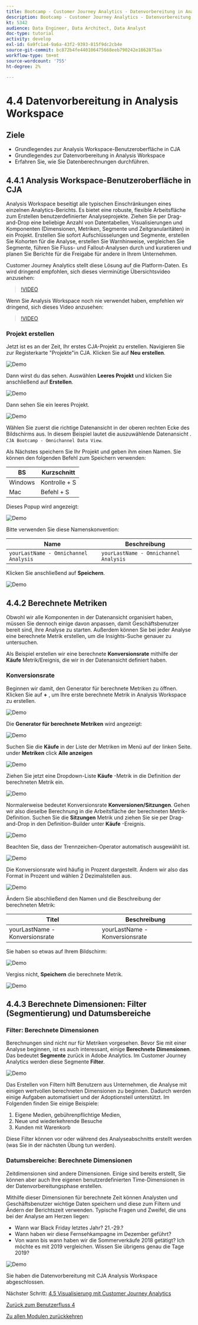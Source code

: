 ```yaml
---
title: Bootcamp - Customer Journey Analytics - Datenvorbereitung in Analysis Workspace
description: Bootcamp - Customer Journey Analytics - Datenvorbereitung in Analysis Workspace
kt: 5342
audience: Data Engineer, Data Architect, Data Analyst
doc-type: tutorial
activity: develop
exl-id: 6a9fc1a4-9a6a-43f2-9393-815f9dc2cb4e
source-git-commit: bc872b4fe440106475668eeb790242e1862875aa
workflow-type: tm+mt
source-wordcount: '755'
ht-degree: 2%

---
```


# 4.4 Datenvorbereitung in Analysis Workspace

## Ziele

- Grundlegendes zur Analysis Workspace-Benutzeroberfläche in CJA
- Grundlegendes zur Datenvorbereitung in Analysis Workspace
- Erfahren Sie, wie Sie Datenberechnungen durchführen.

## 4.4.1 Analysis Workspace-Benutzeroberfläche in CJA

Analysis Workspace beseitigt alle typischen Einschränkungen eines einzelnen Analytics-Berichts. Es bietet eine robuste, flexible Arbeitsfläche zum Erstellen benutzerdefinierter Analyseprojekte. Ziehen Sie per Drag-and-Drop eine beliebige Anzahl von Datentabellen, Visualisierungen und Komponenten (Dimensionen, Metriken, Segmente und Zeitgranularitäten) in ein Projekt. Erstellen Sie sofort Aufschlüsselungen und Segmente, erstellen Sie Kohorten für die Analyse, erstellen Sie Warnhinweise, vergleichen Sie Segmente, führen Sie Fluss- und Fallout-Analysen durch und kuratieren und planen Sie Berichte für die Freigabe für andere in Ihrem Unternehmen.

Customer Journey Analytics stellt diese Lösung auf die Platform-Daten. Es wird dringend empfohlen, sich dieses vierminütige Übersichtsvideo anzusehen:

>[!VIDEO](https://video.tv.adobe.com/v/35109?quality=12&learn=on)

Wenn Sie Analysis Workspace noch nie verwendet haben, empfehlen wir dringend, sich dieses Video anzusehen:

>[!VIDEO](https://video.tv.adobe.com/v/26266?quality=12&learn=on)

### Projekt erstellen

Jetzt ist es an der Zeit, Ihr erstes CJA-Projekt zu erstellen. Navigieren Sie zur Registerkarte &quot;Projekte&quot;in CJA.
Klicken Sie auf **Neu erstellen**.

![Demo](./images/prmenu.png)

Dann wirst du das sehen. Auswählen **Leeres Projekt** und klicken Sie anschließend auf **Erstellen**.

![Demo](./images/prmenu1.png)

Dann sehen Sie ein leeres Projekt.

![Demo](./images/premptyprojects.png)

Wählen Sie zuerst die richtige Datenansicht in der oberen rechten Ecke des Bildschirms aus. In diesem Beispiel lautet die auszuwählende Datenansicht . `CJA Bootcamp - Omnichannel Data View`.

Als Nächstes speichern Sie Ihr Projekt und geben ihm einen Namen. Sie können den folgenden Befehl zum Speichern verwenden:

| BS | Kurzschnitt |
| ----------------- |-------------| 
| Windows | Kontrolle + S |
| Mac | Befehl + S |

Dieses Popup wird angezeigt:

![Demo](./images/prsave.png)

Bitte verwenden Sie diese Namenskonvention:

| Name | Beschreibung |
| ----------------- |-------------| 
| `yourLastName - Omnichannel Analysis` | `yourLastName - Omnichannel Analysis` |

Klicken Sie anschließend auf **Speichern**.

![Demo](./images/prsave2.png)

## 4.4.2 Berechnete Metriken

Obwohl wir alle Komponenten in der Datenansicht organisiert haben, müssen Sie dennoch einige davon anpassen, damit Geschäftsbenutzer bereit sind, ihre Analyse zu starten. Außerdem können Sie bei jeder Analyse eine berechnete Metrik erstellen, um die Insights-Suche genauer zu untersuchen.

Als Beispiel erstellen wir eine berechnete **Konversionsrate** mithilfe der **Käufe** Metrik/Ereignis, die wir in der Datenansicht definiert haben.

### Konversionsrate

Beginnen wir damit, den Generator für berechnete Metriken zu öffnen. Klicken Sie auf **+** , um Ihre erste berechnete Metrik in Analysis Workspace zu erstellen.

![Demo](./images/pradd.png)

Die **Generator für berechnete Metriken** wird angezeigt:

![Demo](./images/prbuilder.png)

Suchen Sie die **Käufe** in der Liste der Metriken im Menü auf der linken Seite. under **Metriken** click **Alle anzeigen**

![Demo](./images/calcbuildercr1.png)

Ziehen Sie jetzt eine Dropdown-Liste **Käufe** -Metrik in die Definition der berechneten Metrik ein.

![Demo](./images/calcbuildercr2.png)

Normalerweise bedeutet Konversionsrate **Konversionen/Sitzungen**. Gehen wir also dieselbe Berechnung in die Arbeitsfläche der berechneten Metrik-Definition. Suchen Sie die **Sitzungen** Metrik und ziehen Sie sie per Drag-and-Drop in den Definition-Builder unter **Käufe** -Ereignis.

![Demo](./images/calcbuildercr3.png)

Beachten Sie, dass der Trennzeichen-Operator automatisch ausgewählt ist.

![Demo](./images/calcbuildercr4.png)

Die Konversionsrate wird häufig in Prozent dargestellt. Ändern wir also das Format in Prozent und wählen 2 Dezimalstellen aus.

![Demo](./images/calcbuildercr5.png)

Ändern Sie abschließend den Namen und die Beschreibung der berechneten Metrik:

| Titel | Beschreibung |
| ----------------- |-------------| 
| yourLastName - Konversionsrate | yourLastName - Konversionsrate |

Sie haben so etwas auf Ihrem Bildschirm:

![Demo](./images/calcbuildercr6.png)

Vergiss nicht, **Speichern** die berechnete Metrik.

![Demo](./images/pr9.png)

## 4.4.3 Berechnete Dimensionen: Filter (Segmentierung) und Datumsbereiche

### Filter: Berechnete Dimensionen

Berechnungen sind nicht nur für Metriken vorgesehen. Bevor Sie mit einer Analyse beginnen, ist es auch interessant, einige **Berechnete Dimensionen**. Das bedeutet **Segmente** zurück in Adobe Analytics. Im Customer Journey Analytics werden diese Segmente **Filter**.

![Demo](./images/prfilters.png)

Das Erstellen von Filtern hilft Benutzern aus Unternehmen, die Analyse mit einigen wertvollen berechneten Dimensionen zu beginnen. Dadurch werden einige Aufgaben automatisiert und der Adoptionsteil unterstützt. Im Folgenden finden Sie einige Beispiele:

1. Eigene Medien, gebührenpflichtige Medien,
2. Neue und wiederkehrende Besuche
3. Kunden mit Warenkorb

Diese Filter können vor oder während des Analyseabschnitts erstellt werden (was Sie in der nächsten Übung tun werden).

### Datumsbereiche: Berechnete Dimensionen

Zeitdimensionen sind andere Dimensionen. Einige sind bereits erstellt, Sie können aber auch Ihre eigenen benutzerdefinierten Time-Dimensionen in der Datenvorbereitungsphase erstellen.

Mithilfe dieser Dimensionen für berechnete Zeit können Analysten und Geschäftsbenutzer wichtige Daten speichern und diese zum Filtern und Ändern der Berichtszeit verwenden. Typische Fragen und Zweifel, die uns bei der Analyse am Herzen liegen:

- Wann war Black Friday letztes Jahr? 21.-29.?
- Wann haben wir diese Fernsehkampagne im Dezember geführt?
- Von wann bis wann haben wir die Sommerverkäufe 2018 getätigt? Ich möchte es mit 2019 vergleichen. Wissen Sie übrigens genau die Tage 2019?

![Demo](./images/timedimensions.png)

Sie haben die Datenvorbereitung mit CJA Analysis Workspace abgeschlossen.

Nächster Schritt: [4.5 Visualisierung mit Customer Journey Analytics](./ex5.md)

[Zurück zum Benutzerfluss 4](./uc4.md)

[Zu allen Modulen zurückkehren](./../../overview.md)
